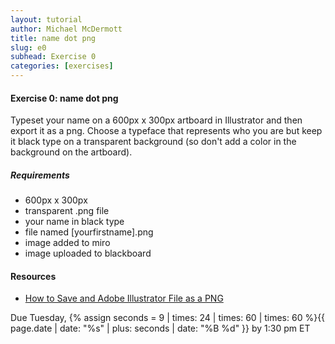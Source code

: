 ```yaml
---
layout: tutorial
author: Michael McDermott
title: name dot png
slug: e0
subhead: Exercise 0
categories: [exercises]
---
```

#### Exercise 0: name dot png
Typeset your name on a 600px x 300px artboard in Illustrator and then export it as a png. Choose a typeface that represents who you are but keep it black type on a transparent background (so don't add a color in the background on the artboard).

##### Requirements
* 600px x 300px
* transparent .png file
* your name in black type
* file named [yourfirstname].png
* image added to miro
* image uploaded to blackboard

#### Resources
* [How to Save and Adobe Illustrator File as a PNG](https://illustratorhow.com/save-as-png/)

<span class="due">Due Tuesday, {% assign seconds = 9 | times: 24 | times: 60 | times: 60 %}{{ page.date | date: "%s" | plus: seconds | date: "%B %d" }} by 1:30 pm ET</span>
